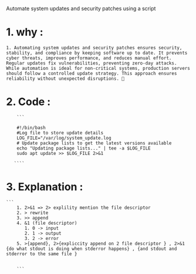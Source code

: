 Automate system updates and security patches using a script

# 1. why :
    1. Automating system updates and security patches ensures security, stability, and compliance by keeping software up to date. It prevents cyber threats, improves performance, and reduces manual effort. Regular updates fix vulnerabilities, preventing zero-day attacks. While automation is ideal for non-critical systems, production servers should follow a controlled update strategy. This approach ensures reliability without unexpected disruptions. 🚀


# 2. Code :
        
        ```

        #!/bin/bash
        #Log file to store update details
        LOG_FILE="/var/log/system_update.log
        # Update package lists to get the latest versions available
        echo "Updating package lists..." | tee -a $LOG_FILE
        sudo apt update >> $LOG_FILE 2>&1
      
       ````


# 3. Explanation : 

    ```
        1. 2>&1 => 2> explility mention the file descriptor 
        2. > rewrite 
        3. >> append 
        4. &1 (file descriptor)
           1. 0 -> input 
           2. 1 -> output 
           3. 2 -> error 
        5. >{append}, 2>{expliccity append on 2 file descriptor } , 2>&1 {do what stdout is doing when stderror happens} , {and stdout and stderror to the same file }
        

        ```

        

